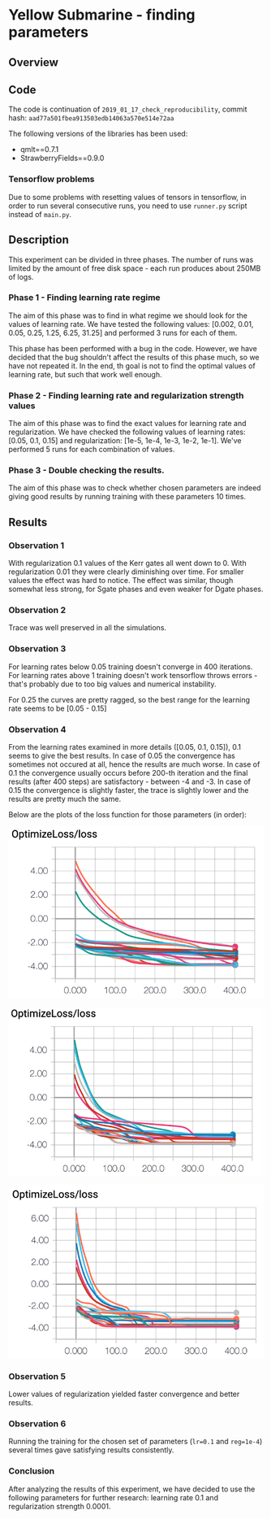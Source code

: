 # Yellow Submarine - finding parameters

## Overview


## Code 

The code is continuation of `2019_01_17_check_reproducibility`, commit hash: `aad77a501fbea913503edb14063a570e514e72aa`

The following versions of the libraries has been used:
- qmlt==0.7.1
- StrawberryFields==0.9.0

### Tensorflow problems

Due to some problems with resetting values of tensors in tensorflow, in order to run several consecutive runs, you need to use `runner.py` script instead of `main.py`.

## Description

This experiment can be divided in three phases. The number of runs was limited by the amount of free disk space - each run produces about 250MB of logs.

### Phase 1 - Finding learning rate regime

The aim of this phase was to find in what regime we should look for the values of learning rate. We have tested the following values: [0.002, 0.01, 0.05, 0.25, 1.25, 6.25, 31.25] and performed 3 runs for each of them.

This phase has been performed with a bug in the code. However, we have decided that the bug shouldn't affect the results of this phase much, so we have not repeated it. In the end, th goal is not to find the optimal values of learning rate, but such that work well enough.

### Phase 2 - Finding learning rate and regularization strength values

The aim of this phase was to find the exact values for learning rate and regularization. We have checked the following values of learning rates: [0.05, 0.1, 0.15] and regularization: [1e-5, 1e-4, 1e-3, 1e-2, 1e-1]. We've performed 5 runs for each combination of values.

### Phase 3 - Double checking the results. 

The aim of this phase was to check whether chosen parameters are indeed giving good results by running training with these parameters 10 times.

## Results

### Observation 1

With regularization 0.1 values of the Kerr gates all went down to 0.
With regularization 0.01 they were clearly diminishing over time. 
For smaller values the effect was hard to notice.
The effect was similar, though somewhat less strong, for Sgate phases and even weaker for Dgate phases.

### Observation 2

Trace was well preserved in all the simulations.

### Observation 3

For learning rates below 0.05 training doesn't converge in 400 iterations. For learning rates above 1 training doesn't work tensorflow throws errors - that's probably due to too big values and numerical instability.

For 0.25 the curves are pretty ragged, so the best range for the learning rate seems to be [0.05 - 0.15]

### Observation 4

From the learning rates examined in more details ([0.05, 0.1, 0.15]), 0.1 seems to give the best results.
In case of 0.05 the convergence has sometimes not occured at all, hence the results are much worse.
In case of 0.1 the convergence usually occurs before 200-th iteration and the final results (after 400 steps) are satisfactory - between -4 and -3.
In case of 0.15 the convergence is slightly faster, the trace is slightly lower and the results are pretty much the same.

Below are the plots of the loss function for those parameters (in order):

![](figures/lr_005.png)

![](figures/lr_01.png)

![](figures/lr_015.png)

### Observation 5

Lower values of regularization yielded faster convergence and better results.

### Observation 6

Running the training for the chosen set of parameters (`lr=0.1` and `reg=1e-4`) several times gave satisfying results consistently.

### Conclusion

After analyzing the results of this experiment, we have decided to use the following parameters for further research: learning rate 0.1 and regularization strength 0.0001.